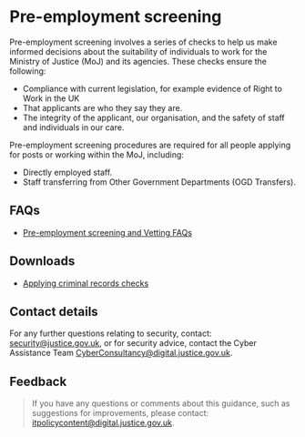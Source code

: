 # Pre-employment screening

Pre-employment screening involves a series of checks to help us make informed decisions about the suitability of individuals to work for the Ministry of Justice \(MoJ\) and its agencies. These checks ensure the following:

-   Compliance with current legislation, for example evidence of Right to Work in the UK
-   That applicants are who they say they are.
-   The integrity of the applicant, our organisation, and the safety of staff and individuals in our care.

Pre-employment screening procedures are required for all people applying for posts or working within the MoJ, including:

-   Directly employed staff.
-   Staff transferring from Other Government Departments \(OGD Transfers\).

## FAQs

-   [Pre-employment screening and Vetting FAQs](https://intranet.justice.gov.uk/documents/2018/01/pre-employment-screening-and-vetting-faqs.docx)

## Downloads

-   [Applying criminal records checks](https://intranet.justice.gov.uk/documents/2018/03/applying-criminal-records.doc)

## Contact details

For any further questions relating to security, contact: [security@justice.gov.uk](mailto:security@justice.gov.uk), or for security advice, contact the Cyber Assistance Team [CyberConsultancy@digital.justice.gov.uk](mailto:CyberConsultancy@digital.justice.gov.uk).

## Feedback

> If you have any questions or comments about this guidance, such as suggestions for improvements, please contact: [itpolicycontent@digital.justice.gov.uk](mailto:itpolicycontent@digital.justice.gov.uk).

